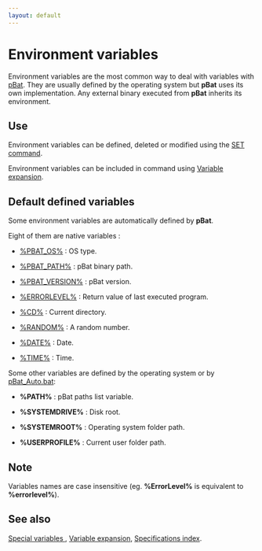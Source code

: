 ```yaml
---
layout: default
---
```

# Environment variables #

Environment variables are the most common way to deal with variables with 
[pBat](../pbat). They are usually defined by the operating system but 
**pBat** uses its own implementation. Any external binary executed from 
**pBat** inherits its environment.

## Use ##

Environment variables can be defined, deleted or modified using the [SET 
command](../set).

Environment variables can be included in command using [Variable 
expansion](exp).

## Default defined variables ##

Some environment variables are automatically defined by **pBat**.

Eight of them are native variables :

* [%PBAT\_OS%](../pbatvar) : OS type.

* [%PBAT\_PATH%](../pbatvar) : pBat binary path.

* [%PBAT\_VERSION%](../pbatvar) : pBat version.

* [%ERRORLEVEL%](../errorlevel) : Return value of last executed program.

* [%CD%](../cd) : Current directory.

* [%RANDOM%](../random) : A random number.

* [%DATE%](../time) : Date.

* [%TIME%](../time) : Time.

Some other variables are defined by the operating system or by 
[pBat\_Auto.bat](../pbatauto):

* **%PATH%** : pBat paths list variable.

* **%SYSTEMDRIVE%** : Disk root.

* **%SYSTEMROOT%** : Operating system folder path. 

* **%USERPROFILE%** : Current user folder path.

## Note ##

Variables names are case insensitive \(eg. **%ErrorLevel%** is equivalent to 
**%errorlevel%**\).

## See also ##

[Special variables ](xvar), [Variable expansion](exp), [Specifications 
index](index). 

